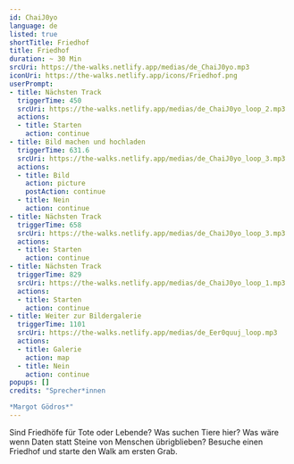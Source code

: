 ```yaml
---
id: ChaiJ0yo
language: de
listed: true
shortTitle: Friedhof
title: Friedhof
duration: ~ 30 Min
srcUri: https://the-walks.netlify.app/medias/de_ChaiJ0yo.mp3
iconUri: https://the-walks.netlify.app/icons/Friedhof.png
userPrompt:
- title: Nächsten Track
  triggerTime: 450
  srcUri: https://the-walks.netlify.app/medias/de_ChaiJ0yo_loop_2.mp3
  actions:
  - title: Starten
    action: continue
- title: Bild machen und hochladen
  triggerTime: 631.6
  srcUri: https://the-walks.netlify.app/medias/de_ChaiJ0yo_loop_3.mp3
  actions:
  - title: Bild
    action: picture
    postAction: continue
  - title: Nein
    action: continue
- title: Nächsten Track
  triggerTime: 658
  srcUri: https://the-walks.netlify.app/medias/de_ChaiJ0yo_loop_3.mp3
  actions:
  - title: Starten
    action: continue
- title: Nächsten Track
  triggerTime: 829
  srcUri: https://the-walks.netlify.app/medias/de_ChaiJ0yo_loop_1.mp3
  actions: 
  - title: Starten
    action: continue
- title: Weiter zur Bildergalerie
  triggerTime: 1101
  srcUri: https://the-walks.netlify.app/medias/de_Eer0quuj_loop.mp3
  actions:
  - title: Galerie
    action: map
  - title: Nein
    action: continue
popups: []
credits: "Sprecher*innen

*Margot Gödros*"
---
```

Sind Friedhöfe für Tote oder Lebende? Was suchen Tiere hier? Was wäre wenn Daten statt Steine von Menschen übrigblieben? Besuche einen Friedhof und starte den Walk am ersten Grab.
